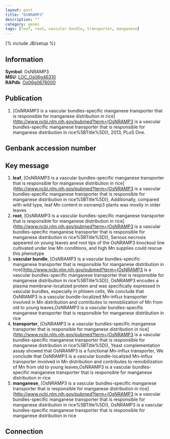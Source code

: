 ```yaml
---
layout: post
title: "OsNRAMP3"
description: ""
category: genes
tags: [leaf, root, vascular bundle, transporter, manganese]
---
```

{% include JB/setup %}

## Information
__Symbol__: OsNRAMP3  
__MSU__: [LOC_Os06g46310](http://rice.plantbiology.msu.edu/cgi-bin/ORF_infopage.cgi?orf=LOC_Os06g46310)  
__RAPdb__: [Os06g0676000](http://rapdb.dna.affrc.go.jp/viewer/gbrowse_details/irgsp1?name=Os06g0676000)  

## Publication
1. [OsNRAMP3 is a vascular bundles-specific manganese transporter that is responsible for manganese distribution in rice](http://www.ncbi.nlm.nih.gov/pubmed?term=(OsNRAMP3 is a vascular bundles-specific manganese transporter that is responsible for manganese distribution in rice%5BTitle%5D)), 2013, PLoS One.

## Genbank accession number

## Key message
1. __leaf__, [OsNRAMP3 is a vascular bundles-specific manganese transporter that is responsible for manganese distribution in rice](http://www.ncbi.nlm.nih.gov/pubmed?term=(OsNRAMP3 is a vascular bundles-specific manganese transporter that is responsible for manganese distribution in rice%5BTitle%5D)),  Additionally, compared with wild type, leaf Mn content in osnramp3 plants was mostly in older leaves
2. __root__, [OsNRAMP3 is a vascular bundles-specific manganese transporter that is responsible for manganese distribution in rice](http://www.ncbi.nlm.nih.gov/pubmed?term=(OsNRAMP3 is a vascular bundles-specific manganese transporter that is responsible for manganese distribution in rice%5BTitle%5D)),  Serious necrosis appeared on young leaves and root tips of the OsNRAMP3 knockout line cultivated under low Mn conditions, and high Mn supplies could rescue this phenotype
3. __vascular bundle__, [OsNRAMP3 is a vascular bundles-specific manganese transporter that is responsible for manganese distribution in rice](http://www.ncbi.nlm.nih.gov/pubmed?term=(OsNRAMP3 is a vascular bundles-specific manganese transporter that is responsible for manganese distribution in rice%5BTitle%5D)),  OsNRAMP3 encodes a plasma membrane-localized protein and was specifically expressed in vascular bundles, especially in phloem cells, We conclude that OsNRAMP3 is a vascular bundle-localized Mn-influx transporter involved in Mn distribution and contributes to remobilization of Mn from old to young leaves,OsNRAMP3 is a vascular bundles-specific manganese transporter that is responsible for manganese distribution in rice
4. __transporter__, [OsNRAMP3 is a vascular bundles-specific manganese transporter that is responsible for manganese distribution in rice](http://www.ncbi.nlm.nih.gov/pubmed?term=(OsNRAMP3 is a vascular bundles-specific manganese transporter that is responsible for manganese distribution in rice%5BTitle%5D)),  Yeast complementation assay showed that OsNRAMP3 is a functional Mn-influx transporter, We conclude that OsNRAMP3 is a vascular bundle-localized Mn-influx transporter involved in Mn distribution and contributes to remobilization of Mn from old to young leaves,OsNRAMP3 is a vascular bundles-specific manganese transporter that is responsible for manganese distribution in rice
5. __manganese__, [OsNRAMP3 is a vascular bundles-specific manganese transporter that is responsible for manganese distribution in rice](http://www.ncbi.nlm.nih.gov/pubmed?term=(OsNRAMP3 is a vascular bundles-specific manganese transporter that is responsible for manganese distribution in rice%5BTitle%5D)), OsNRAMP3 is a vascular bundles-specific manganese transporter that is responsible for manganese distribution in rice

## Connection


